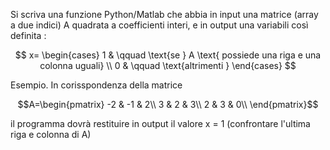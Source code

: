 Si scriva una funzione Python/Matlab che abbia in input una matrice (array a due indici) A quadrata a coefficienti interi, e in output una variabili così definita : 

$$
x=
\begin{cases}
1 &  \qquad \text{se } A \text{ possiede una riga e una colonna uguali} \\
0  & \qquad \text{altrimenti } 
\end{cases}
$$

Esempio. In corisspondenza della matrice

$$A=\begin{pmatrix}  
-2 & -1 & 2\\  
3  &  2 & 3\\  
2  &  3 & 0\\  
\end{pmatrix}$$

il programma dovrà restituire in output il valore x = 1 (confrontare l'ultima riga e colonna di A)